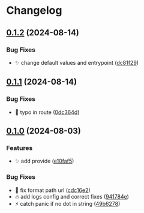 # Changelog

## [0.1.2](https://github.com/titigmr/external-dns-midaas-webhook/compare/v0.1.1...v0.1.2) (2024-08-14)


### Bug Fixes

* :sparkles: change default values and entrypoint ([dc81f29](https://github.com/titigmr/external-dns-midaas-webhook/commit/dc81f29bf296e36cef718b8d3027a0fe7abebd2d))

## [0.1.1](https://github.com/titigmr/external-dns-midaas-webhook/compare/v0.1.0...v0.1.1) (2024-08-14)


### Bug Fixes

* :bug: typo in route ([0dc364d](https://github.com/titigmr/external-dns-midaas-webhook/commit/0dc364d2963903a752e9413fb60df378e43e8acc))

## [0.1.0](https://github.com/titigmr/external-dns-midaas-webhook/compare/v0.0.1...v0.1.0) (2024-08-03)


### Features

* :sparkles: add provide ([e10faf5](https://github.com/titigmr/external-dns-midaas-webhook/commit/e10faf5757efe8a1fdab709fa09369a7516cc181))


### Bug Fixes

* :art: fix format path url ([cdc16e2](https://github.com/titigmr/external-dns-midaas-webhook/commit/cdc16e2ded96e1079ecc70730cb596529d842747))
* :fire: add logs config and correct fixes ([941784e](https://github.com/titigmr/external-dns-midaas-webhook/commit/941784e8be5149cf6d0d6946b9515dca56f04a32))
* :zap: catch panic if no dot in string ([49b6278](https://github.com/titigmr/external-dns-midaas-webhook/commit/49b6278e443fd1b1435472d56a966db8be17b8f9))
